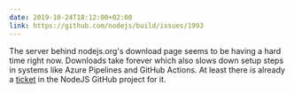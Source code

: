 ```yaml
---
date: 2019-10-24T18:12:00+02:00
link: https://github.com/nodejs/build/issues/1993
---
```


The server behind nodejs.org's download page seems to be having a hard
time right now. Downloads take forever which also slows down setup
steps in systems like Azure Pipelines and GitHub Actions. At least
there is already a [ticket][] in the NodeJS GitHub project for it.

[ticket]: https://github.com/nodejs/build/issues/1993
